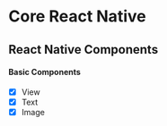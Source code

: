 # Core React Native

## React Native Components

#### Basic Components
- [x] View 
- [x] Text
- [x] Image